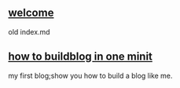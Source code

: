 ## [welcome](posts/welcome.md)
old index.md

## [how to buildblog in one minit](posts/buildblog.md)
my first blog;show you how to build a blog like me.
